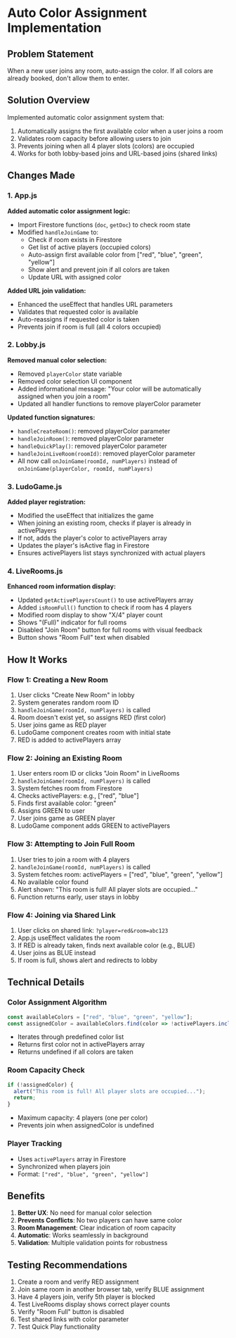 # Auto Color Assignment Implementation

## Problem Statement
When a new user joins any room, auto-assign the color. If all colors are already booked, don't allow them to enter.

## Solution Overview
Implemented automatic color assignment system that:
1. Automatically assigns the first available color when a user joins a room
2. Validates room capacity before allowing users to join
3. Prevents joining when all 4 player slots (colors) are occupied
4. Works for both lobby-based joins and URL-based joins (shared links)

## Changes Made

### 1. App.js
**Added automatic color assignment logic:**
- Import Firestore functions (`doc`, `getDoc`) to check room state
- Modified `handleJoinGame` to:
  - Check if room exists in Firestore
  - Get list of active players (occupied colors)
  - Auto-assign first available color from ["red", "blue", "green", "yellow"]
  - Show alert and prevent join if all colors are taken
  - Update URL with assigned color

**Added URL join validation:**
- Enhanced the useEffect that handles URL parameters
- Validates that requested color is available
- Auto-reassigns if requested color is taken
- Prevents join if room is full (all 4 colors occupied)

### 2. Lobby.js
**Removed manual color selection:**
- Removed `playerColor` state variable
- Removed color selection UI component
- Added informational message: "Your color will be automatically assigned when you join a room"
- Updated all handler functions to remove playerColor parameter

**Updated function signatures:**
- `handleCreateRoom()`: removed playerColor parameter
- `handleJoinRoom()`: removed playerColor parameter
- `handleQuickPlay()`: removed playerColor parameter
- `handleJoinLiveRoom(roomId)`: removed playerColor parameter
- All now call `onJoinGame(roomId, numPlayers)` instead of `onJoinGame(playerColor, roomId, numPlayers)`

### 3. LudoGame.js
**Added player registration:**
- Modified the useEffect that initializes the game
- When joining an existing room, checks if player is already in activePlayers
- If not, adds the player's color to activePlayers array
- Updates the player's isActive flag in Firestore
- Ensures activePlayers list stays synchronized with actual players

### 4. LiveRooms.js
**Enhanced room information display:**
- Updated `getActivePlayersCount()` to use activePlayers array
- Added `isRoomFull()` function to check if room has 4 players
- Modified room display to show "X/4" player count
- Shows "(Full)" indicator for full rooms
- Disabled "Join Room" button for full rooms with visual feedback
- Button shows "Room Full" text when disabled

## How It Works

### Flow 1: Creating a New Room
1. User clicks "Create New Room" in lobby
2. System generates random room ID
3. `handleJoinGame(roomId, numPlayers)` is called
4. Room doesn't exist yet, so assigns RED (first color)
5. User joins game as RED player
6. LudoGame component creates room with initial state
7. RED is added to activePlayers array

### Flow 2: Joining an Existing Room
1. User enters room ID or clicks "Join Room" in LiveRooms
2. `handleJoinGame(roomId, numPlayers)` is called
3. System fetches room from Firestore
4. Checks activePlayers: e.g., ["red", "blue"]
5. Finds first available color: "green"
6. Assigns GREEN to user
7. User joins game as GREEN player
8. LudoGame component adds GREEN to activePlayers

### Flow 3: Attempting to Join Full Room
1. User tries to join a room with 4 players
2. `handleJoinGame(roomId, numPlayers)` is called
3. System fetches room: activePlayers = ["red", "blue", "green", "yellow"]
4. No available color found
5. Alert shown: "This room is full! All player slots are occupied..."
6. Function returns early, user stays in lobby

### Flow 4: Joining via Shared Link
1. User clicks on shared link: `?player=red&room=abc123`
2. App.js useEffect validates the room
3. If RED is already taken, finds next available color (e.g., BLUE)
4. User joins as BLUE instead
5. If room is full, shows alert and redirects to lobby

## Technical Details

### Color Assignment Algorithm
```javascript
const availableColors = ["red", "blue", "green", "yellow"];
const assignedColor = availableColors.find(color => !activePlayers.includes(color));
```
- Iterates through predefined color list
- Returns first color not in activePlayers array
- Returns undefined if all colors are taken

### Room Capacity Check
```javascript
if (!assignedColor) {
  alert("This room is full! All player slots are occupied...");
  return;
}
```
- Maximum capacity: 4 players (one per color)
- Prevents join when assignedColor is undefined

### Player Tracking
- Uses `activePlayers` array in Firestore
- Synchronized when players join
- Format: `["red", "blue", "green", "yellow"]`

## Benefits
1. **Better UX**: No need for manual color selection
2. **Prevents Conflicts**: No two players can have same color
3. **Room Management**: Clear indication of room capacity
4. **Automatic**: Works seamlessly in background
5. **Validation**: Multiple validation points for robustness

## Testing Recommendations
1. Create a room and verify RED assignment
2. Join same room in another browser tab, verify BLUE assignment
3. Have 4 players join, verify 5th player is blocked
4. Test LiveRooms display shows correct player counts
5. Verify "Room Full" button is disabled
6. Test shared links with color parameter
7. Test Quick Play functionality
